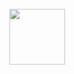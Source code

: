 [<img src=https://i.imgur.com/bJIkebD.png height=100/>](https://y5w8j4a9.ssl.hwcdn.net/andprivehd/tracks-v1a1/index.m3u8)
